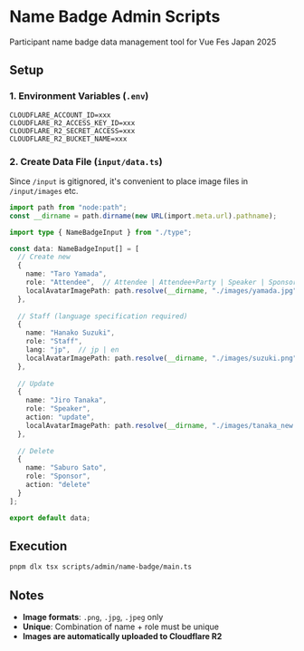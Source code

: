 # Name Badge Admin Scripts

Participant name badge data management tool for Vue Fes Japan 2025

## Setup

### 1. Environment Variables (`.env`)
```env
CLOUDFLARE_ACCOUNT_ID=xxx
CLOUDFLARE_R2_ACCESS_KEY_ID=xxx
CLOUDFLARE_R2_SECRET_ACCESS=xxx
CLOUDFLARE_R2_BUCKET_NAME=xxx
```

### 2. Create Data File (`input/data.ts`)

Since `/input` is gitignored, it's convenient to place image files in `/input/images` etc.

```typescript
import path from "node:path";
const __dirname = path.dirname(new URL(import.meta.url).pathname);

import type { NameBadgeInput } from "./type";

const data: NameBadgeInput[] = [
  // Create new
  {
    name: "Taro Yamada",
    role: "Attendee",  // Attendee | Attendee+Party | Speaker | Sponsor | Staff
    localAvatarImagePath: path.resolve(__dirname, "./images/yamada.jpg")
  },
  
  // Staff (language specification required)
  {
    name: "Hanako Suzuki",
    role: "Staff",
    lang: "jp",  // jp | en
    localAvatarImagePath: path.resolve(__dirname, "./images/suzuki.png")
  },
  
  // Update
  {
    name: "Jiro Tanaka",
    role: "Speaker",
    action: "update",
    localAvatarImagePath: path.resolve(__dirname, "./images/tanaka_new.jpg")  // Optional
  },
  
  // Delete
  {
    name: "Saburo Sato",
    role: "Sponsor",
    action: "delete"
  }
];

export default data;
```

## Execution

```bash
pnpm dlx tsx scripts/admin/name-badge/main.ts
```

## Notes

- **Image formats**: `.png`, `.jpg`, `.jpeg` only
- **Unique**: Combination of name + role must be unique
- **Images are automatically uploaded to Cloudflare R2**

